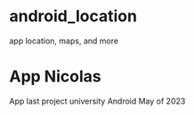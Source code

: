 # android_location
app location, maps, and more

# App Nicolas 
App last project university Android May of 2023



